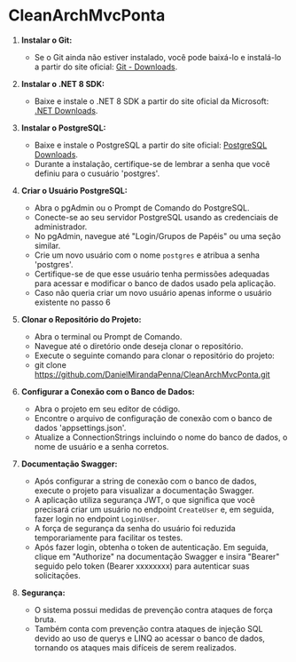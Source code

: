# CleanArchMvcPonta
1. **Instalar o Git:**
   - Se o Git ainda não estiver instalado, você pode baixá-lo e instalá-lo a partir do site oficial: [Git - Downloads](https://git-scm.com/downloads).

2. **Instalar o .NET 8 SDK:**
   - Baixe e instale o .NET 8 SDK a partir do site oficial da Microsoft: [.NET Downloads](https://dotnet.microsoft.com/download).

3. **Instalar o PostgreSQL:**
   - Baixe e instale o PostgreSQL a partir do site oficial: [PostgreSQL Downloads](https://www.postgresql.org/download).
   - Durante a instalação, certifique-se de lembrar a senha que você definiu para o cusuário 'postgres'.

4. **Criar o Usuário PostgreSQL:**
   - Abra o pgAdmin ou o Prompt de Comando do PostgreSQL.
   - Conecte-se ao seu servidor PostgreSQL usando as credenciais de administrador.
   - No pgAdmin, navegue até "Login/Grupos de Papéis" ou uma seção similar.
   - Crie um novo usuário com o nome `postgres` e atribua a senha 'postgres'.
   - Certifique-se de que esse usuário tenha permissões adequadas para acessar e modificar o banco de dados usado pela aplicação.
   - Caso não queria criar um novo usuário apenas informe o usuário existente no passo 6

5. **Clonar o Repositório do Projeto:**
   - Abra o terminal ou Prompt de Comando.
   - Navegue até o diretório onde deseja clonar o repositório.
   - Execute o seguinte comando para clonar o repositório do projeto:
   - git clone https://github.com/DanielMirandaPenna/CleanArchMvcPonta.git

6. **Configurar a Conexão com o Banco de Dados:**
   - Abra o projeto em seu editor de código.
   - Encontre o arquivo de configuração de conexão com o banco de dados 'appsettings.json'.
   - Atualize a ConnectionStrings incluindo o nome do banco de dados, o nome de usuário e a senha corretos.

7. **Documentação Swagger:**
   - Após configurar a string de conexão com o banco de dados, execute o projeto para visualizar a documentação Swagger.
   - A aplicação utiliza segurança JWT, o que significa que você precisará criar um usuário no endpoint `CreateUser` e, em seguida, fazer login no endpoint `LoginUser`.
   - A força de segurança da senha do usuário foi reduzida temporariamente para facilitar os testes.
   - Após fazer login, obtenha o token de autenticação. Em seguida, clique em "Authorize" na documentação Swagger e insira "Bearer" seguido pelo token (Bearer xxxxxxxx) para autenticar suas solicitações.

8. **Segurança:**
   - O sistema possui medidas de prevenção contra ataques de força bruta.
   - Também conta com prevenção contra ataques de injeção SQL devido ao uso de querys e LINQ ao acessar o banco de dados, tornando os ataques mais difíceis de serem realizados.
